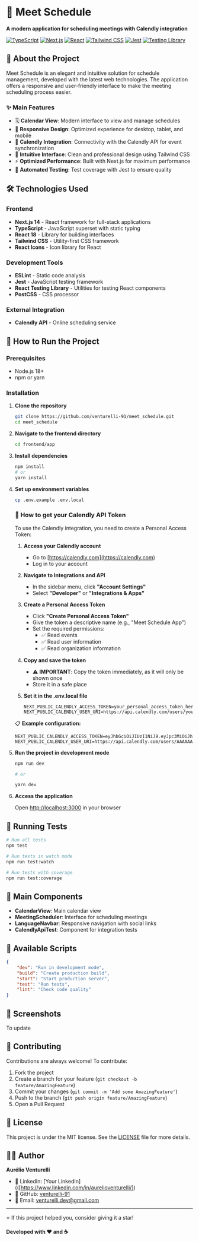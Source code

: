 # 📅 Meet Schedule

**A modern application for scheduling meetings with Calendly integration**

[![TypeScript](https://img.shields.io/badge/TypeScript-007ACC?style=for-the-badge&logo=typescript&logoColor=white)](https://www.typescriptlang.org/)
[![Next.js](https://img.shields.io/badge/Next.js-000000?style=for-the-badge&logo=next.js&logoColor=white)](https://nextjs.org/)
[![React](https://img.shields.io/badge/React-20232A?style=for-the-badge&logo=react&logoColor=61DAFB)](https://reactjs.org/)
[![Tailwind CSS](https://img.shields.io/badge/Tailwind_CSS-38B2AC?style=for-the-badge&logo=tailwind-css&logoColor=white)](https://tailwindcss.com/)
[![Jest](https://img.shields.io/badge/Jest-323330?style=for-the-badge&logo=Jest&logoColor=white)](https://jestjs.io/)
[![Testing Library](https://img.shields.io/badge/testing%20library-323330?style=for-the-badge&logo=testing-library&logoColor=red)](https://testing-library.com/)

## 🎯 About the Project

Meet Schedule is an elegant and intuitive solution for schedule management, developed with the latest web technologies. The application offers a responsive and user-friendly interface to make the meeting scheduling process easier.

### ✨ Main Features

- 🗓️ **Calendar View**: Modern interface to view and manage schedules
- 📱 **Responsive Design**: Optimized experience for desktop, tablet, and mobile
- 🔗 **Calendly Integration**: Connectivity with the Calendly API for event synchronization
- 🎨 **Intuitive Interface**: Clean and professional design using Tailwind CSS
- ⚡ **Optimized Performance**: Built with Next.js for maximum performance
- 🧪 **Automated Testing**: Test coverage with Jest to ensure quality

## 🛠️ Technologies Used

### Frontend

- **Next.js 14** - React framework for full-stack applications
- **TypeScript** - JavaScript superset with static typing
- **React 18** - Library for building interfaces
- **Tailwind CSS** - Utility-first CSS framework
- **React Icons** - Icon library for React

### Development Tools

- **ESLint** - Static code analysis
- **Jest** - JavaScript testing framework
- **React Testing Library** - Utilities for testing React components
- **PostCSS** - CSS processor

### External Integration

- **Calendly API** - Online scheduling service

## 🚀 How to Run the Project

### Prerequisites

- Node.js 18+
- npm or yarn

### Installation

1. **Clone the repository**

   ```bash
   git clone https://github.com/venturelli-91/meet_schedule.git
   cd meet_schedule
   ```

2. **Navigate to the frontend directory**

   ```bash
   cd frontend/app
   ```

3. **Install dependencies**

   ```bash
   npm install
   # or
   yarn install
   ```

4. **Set up environment variables**

   ```bash
   cp .env.example .env.local
   ```

   ### 🔑 How to get your Calendly API Token

   To use the Calendly integration, you need to create a Personal Access Token:

   1. **Access your Calendly account**

      - Go to [https://calendly.com](https://calendly.com)
      - Log in to your account

   2. **Navigate to Integrations and API**
      - In the sidebar menu, click **"Account Settings"**
      - Select **"Developer"** or **"Integrations & Apps"**
   3. **Create a Personal Access Token**
      - Click **"Create Personal Access Token"**
      - Give the token a descriptive name (e.g., "Meet Schedule App")
      - Set the required permissions:
        - ✅ Read events
        - ✅ Read user information
        - ✅ Read organization information
   4. **Copy and save the token**

      - ⚠️ **IMPORTANT**: Copy the token immediately, as it will only be shown once
      - Store it in a safe place

   5. **Set it in the .env.local file**
      ```env
      NEXT_PUBLIC_CALENDLY_ACCESS_TOKEN=your_personal_access_token_here
      NEXT_PUBLIC_CALENDLY_USER_URI=https://api.calendly.com/users/your_user_id
      ```

   📋 **Example configuration:**

   ```env
   NEXT_PUBLIC_CALENDLY_ACCESS_TOKEN=eyJhbGciOiJIUzI1NiJ9.eyJpc3MiOiJhcHAiLCJzdWIiOiJ1c2Vy...
   NEXT_PUBLIC_CALENDLY_USER_URI=https://api.calendly.com/users/AAAAAAAAAAAAAAAA
   ```

5. **Run the project in development mode**

   ```bash
   npm run dev

   # or

   yarn dev
   ```

6. **Access the application**

   Open [http://localhost:3000](http://localhost:3000) in your browser

## 🧪 Running Tests

```bash
# Run all tests
npm test

# Run tests in watch mode
npm run test:watch

# Run tests with coverage
npm run test:coverage
```

## 🌟 Main Components

- **CalendarView**: Main calendar view
- **MeetingScheduler**: Interface for scheduling meetings
- **LanguageNavbar**: Responsive navigation with social links
- **CalendlyApiTest**: Component for integration tests

## 🔧 Available Scripts

```json
{
	"dev": "Run in development mode",
	"build": "Create production build",
	"start": "Start production server",
	"test": "Run tests",
	"lint": "Check code quality"
}
```

## 📱 Screenshots

To update

## 🤝 Contributing

Contributions are always welcome! To contribute:

1. Fork the project
2. Create a branch for your feature (`git checkout -b feature/AmazingFeature`)
3. Commit your changes (`git commit -m 'Add some AmazingFeature'`)
4. Push to the branch (`git push origin feature/AmazingFeature`)
5. Open a Pull Request

## 📄 License

This project is under the MIT license. See the [LICENSE](LICENSE) file for more details.

## 👨‍💻 Author

**Aurélio Venturelli**

- 💼 LinkedIn: [Your LinkedIn](([https://www.linkedin.com/in/aurelioventurelli/])
- 🐙 GitHub: [venturelli-91](https://github.com/venturelli-91)
- 📧 Email: venturelli.dev@gmail.com

---

⭐ If this project helped you, consider giving it a star!

**Developed with ❤️ and ☕**


